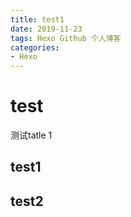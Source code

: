 ```yaml
---
title: test1
date: 2019-11-23
tags: Hexo Github 个人博客
categories:
- Hexo
---
```

# test
测试tatle
1
## test1

## test2

